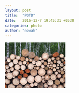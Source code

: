 ```yaml
---
layout: post
title:  "POTD"
date:   2016-12-7 19:45:31 +0530
categories: photo
author: "nowak"
---
```

<!-- 

![](/images/logs.jpg)
*caption* -->

<img src="/images/logs.jpg" alt="Drawing" style="width: 200px;"/>
